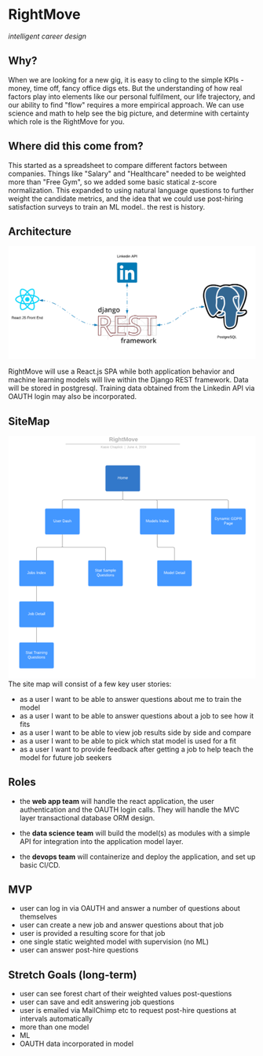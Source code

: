 # RightMove
_intelligent career design_

## Why?
When we are looking for a new gig, it is easy to cling to the simple KPIs - money, time off, fancy office digs ets. But the understanding of how real factors play into elements like our personal fulfilment, our life trajectory, and our ability to find "flow" requires a more empirical approach. We can use science and math to help see the big picture, and determine with certainty which role is the RightMove for you. 

## Where did this come from?
This started as a spreadsheet to compare different factors between companies. Things like "Salary" and "Healthcare" needed to be weighted more than "Free Gym", so we added some basic statical z-score normalization. This expanded to using natural language questions to further weight the candidate metrics, and the idea that we could use post-hiring satisfaction surveys to train an ML model.. the rest is history. 

## Architecture
![architecture diagram](./readme_assets/stack.png)

RightMove will use a React.js SPA while both application behavior and machine learning models will live within the Django REST framework. Data will be stored in postgresql. Training data obtained from the Linkedin API via OAUTH login may also be incorporated. 

## SiteMap
![early sitemap](./readme_assets/site_map.png)
The site map will consist of a few key user stories:
- as a user I want to be able to answer questions about me to train the model
- as a user I want to be able to answer questions about a job to see how it fits
- as a user I want to be able to view job results side by side and compare 
- as a user I want to be able to pick which stat model is used for a fit
- as a user I want to provide feedback after getting a job to help teach the model for future job seekers

## Roles 
- the **web app team** will handle the react application, the user authentication and the OAUTH login calls. They will handle the MVC layer transactional database ORM design. 

- the **data science team** will build the model(s) as modules with a simple API for integration into the application model layer.

- the **devops team** will containerize and deploy the application, and set up basic CI/CD.
 
## MVP 
- user can log in via OAUTH and answer a number of questions about themselves
- user can create a new job and answer questions about that job
- user is provided a resulting score for that job
- one single static weighted model with supervision (no ML)
- user can answer post-hire questions 

## Stretch Goals (long-term)
- user can see forest chart of their weighted values post-questions
- user can save and edit answering job questions
- user is emailed via MailChimp etc to request post-hire questions at intervals automatically
- more than one model
- ML 
- OAUTH data incorporated in model 
